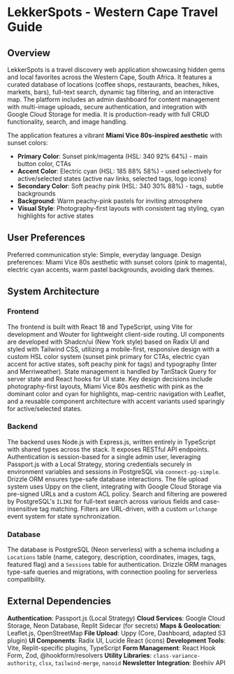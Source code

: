 # LekkerSpots - Western Cape Travel Guide

## Overview

LekkerSpots is a travel discovery web application showcasing hidden gems and local favorites across the Western Cape, South Africa. It features a curated database of locations (coffee shops, restaurants, beaches, hikes, markets, bars), full-text search, dynamic tag filtering, and an interactive map. The platform includes an admin dashboard for content management with multi-image uploads, secure authentication, and integration with Google Cloud Storage for media. It is production-ready with full CRUD functionality, search, and image handling.

The application features a vibrant **Miami Vice 80s-inspired aesthetic** with sunset colors:
- **Primary Color**: Sunset pink/magenta (HSL: 340 92% 64%) - main button color, CTAs
- **Accent Color**: Electric cyan (HSL: 185 88% 58%) - used selectively for active/selected states (active nav links, selected tags, logo icons)
- **Secondary Color**: Soft peachy pink (HSL: 340 30% 88%) - tags, subtle backgrounds
- **Background**: Warm peachy-pink pastels for inviting atmosphere
- **Visual Style**: Photography-first layouts with consistent tag styling, cyan highlights for active states

## User Preferences

Preferred communication style: Simple, everyday language.
Design preferences: Miami Vice 80s aesthetic with sunset colors (pink to magenta), electric cyan accents, warm pastel backgrounds, avoiding dark themes.

## System Architecture

### Frontend

The frontend is built with React 18 and TypeScript, using Vite for development and Wouter for lightweight client-side routing. UI components are developed with Shadcn/ui (New York style) based on Radix UI and styled with Tailwind CSS, utilizing a mobile-first, responsive design with a custom HSL color system (sunset pink primary for CTAs, electric cyan accent for active states, soft peachy pink for tags) and typography (Inter and Merriweather). State management is handled by TanStack Query for server state and React hooks for UI state. Key design decisions include photography-first layouts, Miami Vice 80s aesthetic with pink as the dominant color and cyan for highlights, map-centric navigation with Leaflet, and a reusable component architecture with accent variants used sparingly for active/selected states.

### Backend

The backend uses Node.js with Express.js, written entirely in TypeScript with shared types across the stack. It exposes RESTful API endpoints. Authentication is session-based for a single admin user, leveraging Passport.js with a Local Strategy, storing credentials securely in environment variables and sessions in PostgreSQL via `connect-pg-simple`. Drizzle ORM ensures type-safe database interactions. The file upload system uses Uppy on the client, integrating with Google Cloud Storage via pre-signed URLs and a custom ACL policy. Search and filtering are powered by PostgreSQL's `ILIKE` for full-text search across various fields and case-insensitive tag matching. Filters are URL-driven, with a custom `urlchange` event system for state synchronization.

### Database

The database is PostgreSQL (Neon serverless) with a schema including a `Locations` table (name, category, description, coordinates, images, tags, featured flag) and a `Sessions` table for authentication. Drizzle ORM manages type-safe queries and migrations, with connection pooling for serverless compatibility.

## External Dependencies

**Authentication**: Passport.js (Local Strategy)
**Cloud Services**: Google Cloud Storage, Neon Database, Replit Sidecar (for secrets)
**Maps & Geolocation**: Leaflet.js, OpenStreetMap
**File Upload**: Uppy (Core, Dashboard, adapted S3 plugin)
**UI Components**: Radix UI, Lucide React (icons)
**Development Tools**: Vite, Replit-specific plugins, TypeScript
**Form Management**: React Hook Form, Zod, @hookform/resolvers
**Utility Libraries**: `class-variance-authority`, `clsx`, `tailwind-merge`, `nanoid`
**Newsletter Integration**: Beehiiv API